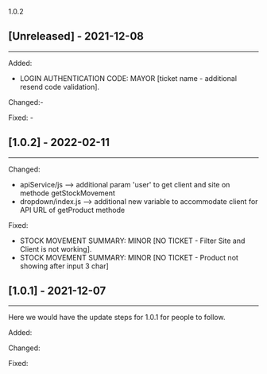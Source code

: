 1.0.2

## [Unreleased] - 2021-12-08
---------------------------------------------------

Added:
- LOGIN AUTHENTICATION CODE: MAYOR [ticket name - additional resend code validation].

Changed:-

Fixed: -

## [1.0.2] - 2022-02-11
---------------------------------------------------

Changed:
- apiService/js --> additional param 'user' to get client and site on methode getStockMovement
- dropdown/index.js --> additional new variable to accommodate client for API URL of getProduct methode

Fixed:
- STOCK MOVEMENT SUMMARY: MINOR [NO TICKET - Filter Site and Client is not working].
- STOCK MOVEMENT SUMMARY: MINOR [NO TICKET - Product not showing after input 3 char]

## [1.0.1] - 2021-12-07
---------------------------------------------------
Here we would have the update steps for 1.0.1 for people to follow.

Added:

Changed:

Fixed:
